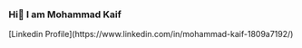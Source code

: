 ### Hi👋 I am Mohammad Kaif

<!--
**MohammadKaif1/MohammadKaif1** is a ✨ _special_ ✨ repository because its `README.md` (this file) appears on your GitHub profile.

- 🔭 I’m currently working on Open Source and Android Development.
- 🌱 I’m currently learning Data Structures and Algorithm.
- 🤔 I’m looking for help with Data Structures and Algorithm.
- 📫 My-->[Linkedin Profile](https://www.linkedin.com/in/mohammad-kaif-1809a7192/)



